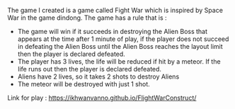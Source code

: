 The game I created is a game called Fight War which is inspired by Space War in the game dindong. The game has a rule that is :

- The game will win if it succeeds in destroying the Alien Boss that appears at the time after 1 minute of play, if the player does not succeed in defeating the Alien Boss until the Alien Boss reaches the layout limit then the player is declared defeated.
- The player has 3 lives, the life will be reduced if hit by a meteor. If the life runs out then the player is declared defeated.
- Aliens have 2 lives, so it takes 2 shots to destroy Aliens
- The meteor will be destroyed with just 1 shot.

Link for play : https://ikhwanvanno.github.io/FlightWarConstruct/
